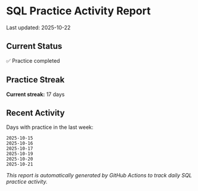 # SQL Practice Activity Report

Last updated: 2025-10-22

## Current Status

✅ Practice completed

## Practice Streak

**Current streak:** 17 days

## Recent Activity

Days with practice in the last week:

```
2025-10-15
2025-10-16
2025-10-17
2025-10-19
2025-10-20
2025-10-21
```

*This report is automatically generated by GitHub Actions to track daily SQL practice activity.*
